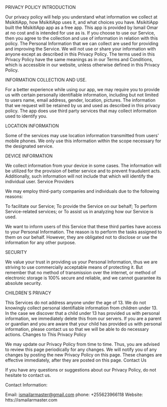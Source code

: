 

PRIVACY POLICY INTRODUCTION

Our privacy policy will help you understand what information we collect at MsikitiApp, how MsikitiApp uses it, and what choices you have. MsikitiApp built the MsikitiApp app as a free app. This app is provided by Ismail Omar at no cost and is intended for use as is. If you choose to use our Service, then you agree to the collection and use of information in relation with this policy. The Personal Information that we can collect are used for providing and improving the Service. We will not use or share your information with anyone except as described in this Privacy Policy. The terms used in this Privacy Policy have the same meanings as in our Terms and Conditions, which is accessible in our website, unless otherwise defined in this Privacy Policy. 



INFORMATION COLLECTION AND USE.

For a better experience while using our app, we may require you to provide us with certain personally identifiable information, including but not limited to users name, email address, gender, location, pictures. The information that we request will be retained by us and used as described in this privacy policy. The app does use third party services that may collect information used to identify you. 



LOCATION INFORMATION

Some of the services may use location information transmitted from users' mobile phones. We only use this information within the scope necessary for the designated service. 



DEVICE INFORMATION

We collect information from your device in some cases. The information will be utilized for the provision of better service and to prevent fraudulent acts. Additionally, such information will not include that which will identify the individual user. Service Providers



We may employ third-party companies and individuals due to the following reasons:

To facilitate our Service;
To provide the Service on our behalf;
To perform Service-related services; or
To assist us in analyzing how our Service is used.

We want to inform users of this Service that these third parties have access to your Personal Information. The reason is to perform the tasks assigned to them on our behalf. However, they are obligated not to disclose or use the information for any other purpose. 



SECURITY

We value your trust in providing us your Personal Information, thus we are striving to use commercially acceptable means of protecting it. But remember that no method of transmission over the internet, or method of electronic storage is 100% secure and reliable, and we cannot guarantee its absolute security. 



CHILDREN`S PRIVACY

This Services do not address anyone under the age of 13. We do not knowingly collect personal identifiable information from children under 13. In the case we discover that a child under 13 has provided us with personal information, we immediately delete this from our servers. If you are a parent or guardian and you are aware that your child has provided us with personal information, please contact us so that we will be able to do necessary actions. Changes to This Privacy Policy

We may update our Privacy Policy from time to time. Thus, you are advised to review this page periodically for any changes. We will notify you of any changes by posting the new Privacy Policy on this page. These changes are effective immediately, after they are posted on this page. Contact Us

If you have any questions or suggestions about our Privacy Policy, do not hesitate to contact us. 

Contact Information: 

Email: ismailarmaster@gmail.com
phone: +255623966118
Website: htts://ismailarmaster.com
